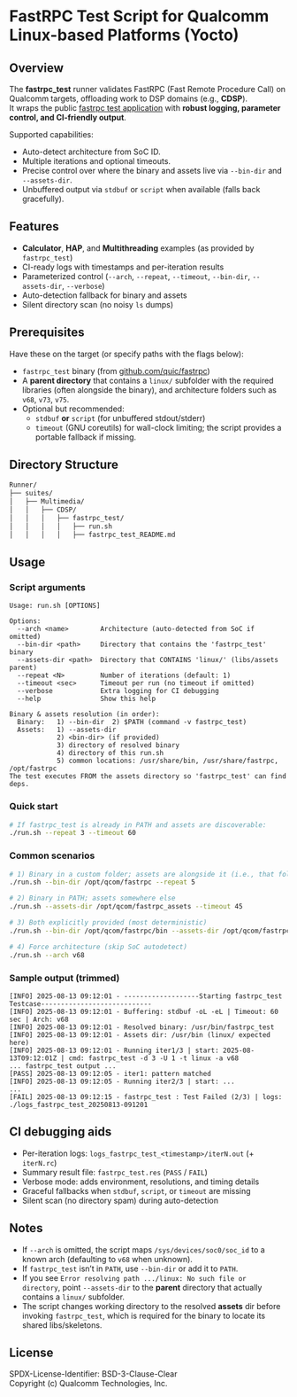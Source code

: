 # FastRPC Test Script for Qualcomm Linux-based Platforms (Yocto)

## Overview

The **fastrpc_test** runner validates FastRPC (Fast Remote Procedure Call) on Qualcomm targets, offloading work to DSP domains (e.g., **CDSP**).  
It wraps the public [fastrpc test application](https://github.com/quic/fastrpc) with **robust logging, parameter control, and CI-friendly output**.

Supported capabilities:
- Auto-detect architecture from SoC ID.
- Multiple iterations and optional timeouts.
- Precise control over where the binary and assets live via `--bin-dir` and `--assets-dir`.
- Unbuffered output via `stdbuf` or `script` when available (falls back gracefully).

## Features

- **Calculator**, **HAP**, and **Multithreading** examples (as provided by `fastrpc_test`)
- CI-ready logs with timestamps and per-iteration results
- Parameterized control (`--arch`, `--repeat`, `--timeout`, `--bin-dir`, `--assets-dir`, `--verbose`)
- Auto-detection fallback for binary and assets
- Silent directory scan (no noisy `ls` dumps)

## Prerequisites

Have these on the target (or specify paths with the flags below):

- `fastrpc_test` binary (from [github.com/quic/fastrpc](https://github.com/quic/fastrpc))
- A **parent directory** that contains a `linux/` subfolder with the required libraries (often alongside the binary), and architecture folders such as `v68`, `v73`, `v75`.
- Optional but recommended:
  - `stdbuf` **or** `script` (for unbuffered stdout/stderr)
  - `timeout` (GNU coreutils) for wall-clock limiting; the script provides a portable fallback if missing.

## Directory Structure

```bash
Runner/
├── suites/
│   ├── Multimedia/
│   │   ├── CDSP/
│   │   │   ├── fastrpc_test/
│   │   │   │   ├── run.sh
│   │   │   │   ├── fastrpc_test_README.md 
```

## Usage

### Script arguments

```
Usage: run.sh [OPTIONS]

Options:
  --arch <name>        Architecture (auto-detected from SoC if omitted)
  --bin-dir <path>     Directory that contains the 'fastrpc_test' binary
  --assets-dir <path>  Directory that CONTAINS 'linux/' (libs/assets parent)
  --repeat <N>         Number of iterations (default: 1)
  --timeout <sec>      Timeout per run (no timeout if omitted)
  --verbose            Extra logging for CI debugging
  --help               Show this help

Binary & assets resolution (in order):
  Binary:   1) --bin-dir  2) $PATH (command -v fastrpc_test)
  Assets:   1) --assets-dir
            2) <bin-dir> (if provided)
            3) directory of resolved binary
            4) directory of this run.sh
            5) common locations: /usr/share/bin, /usr/share/fastrpc, /opt/fastrpc
The test executes FROM the assets directory so 'fastrpc_test' can find deps.
```

### Quick start

```bash
# If fastrpc_test is already in PATH and assets are discoverable:
./run.sh --repeat 3 --timeout 60
```

### Common scenarios

```bash
# 1) Binary in a custom folder; assets are alongside it (i.e., that folder has linux/)
./run.sh --bin-dir /opt/qcom/fastrpc --repeat 5

# 2) Binary in PATH; assets somewhere else
./run.sh --assets-dir /opt/qcom/fastrpc_assets --timeout 45

# 3) Both explicitly provided (most deterministic)
./run.sh --bin-dir /opt/qcom/fastrpc/bin --assets-dir /opt/qcom/fastrpc --arch v75 --repeat 10 --timeout 30 --verbose

# 4) Force architecture (skip SoC autodetect)
./run.sh --arch v68
```

### Sample output (trimmed)

```
[INFO] 2025-08-13 09:12:01 - -------------------Starting fastrpc_test Testcase----------------------------
[INFO] 2025-08-13 09:12:01 - Buffering: stdbuf -oL -eL | Timeout: 60 sec | Arch: v68
[INFO] 2025-08-13 09:12:01 - Resolved binary: /usr/bin/fastrpc_test
[INFO] 2025-08-13 09:12:01 - Assets dir: /usr/bin (linux/ expected here)
[INFO] 2025-08-13 09:12:01 - Running iter1/3 | start: 2025-08-13T09:12:01Z | cmd: fastrpc_test -d 3 -U 1 -t linux -a v68
... fastrpc_test output ...
[PASS] 2025-08-13 09:12:05 - iter1: pattern matched
[INFO] 2025-08-13 09:12:05 - Running iter2/3 | start: ...
...
[FAIL] 2025-08-13 09:12:15 - fastrpc_test : Test Failed (2/3) | logs: ./logs_fastrpc_test_20250813-091201
```

## CI debugging aids

- Per-iteration logs: `logs_fastrpc_test_<timestamp>/iterN.out` (+ `iterN.rc`)
- Summary result file: `fastrpc_test.res` (`PASS` / `FAIL`)
- Verbose mode: adds environment, resolutions, and timing details
- Graceful fallbacks when `stdbuf`, `script`, or `timeout` are missing
- Silent scan (no directory spam) during auto-detection

## Notes

- If `--arch` is omitted, the script maps `/sys/devices/soc0/soc_id` to a known arch (defaulting to `v68` when unknown).
- If `fastrpc_test` isn’t in `PATH`, use `--bin-dir` or add it to `PATH`.
- If you see `Error resolving path .../linux: No such file or directory`, point `--assets-dir` to the **parent** directory that actually contains a `linux/` subfolder.
- The script changes working directory to the resolved **assets** dir before invoking `fastrpc_test`, which is required for the binary to locate its shared libs/skeletons.

## License

SPDX-License-Identifier: BSD-3-Clause-Clear  
Copyright (c) Qualcomm Technologies, Inc.
